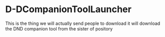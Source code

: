 # D-DCompanionToolLauncher
This is the thing we will actually send people to download it will download the DND companion tool from the sister of pository
